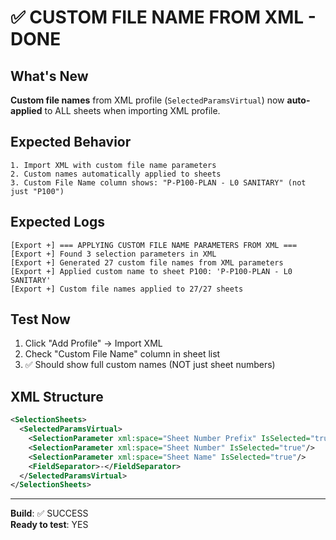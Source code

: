 # ✅ CUSTOM FILE NAME FROM XML - DONE

## What's New
**Custom file names** from XML profile (`SelectedParamsVirtual`) now **auto-applied** to ALL sheets when importing XML profile.

## Expected Behavior
```
1. Import XML with custom file name parameters
2. Custom names automatically applied to sheets
3. Custom File Name column shows: "P-P100-PLAN - L0 SANITARY" (not just "P100")
```

## Expected Logs
```
[Export +] === APPLYING CUSTOM FILE NAME PARAMETERS FROM XML ===
[Export +] Found 3 selection parameters in XML
[Export +] Generated 27 custom file names from XML parameters
[Export +] Applied custom name to sheet P100: 'P-P100-PLAN - L0 SANITARY'
[Export +] Custom file names applied to 27/27 sheets
```

## Test Now
1. Click "Add Profile" → Import XML
2. Check "Custom File Name" column in sheet list
3. ✅ Should show full custom names (NOT just sheet numbers)

## XML Structure
```xml
<SelectionSheets>
  <SelectedParamsVirtual>
    <SelectionParameter xml:space="Sheet Number Prefix" IsSelected="true"/>
    <SelectionParameter xml:space="Sheet Number" IsSelected="true"/>
    <SelectionParameter xml:space="Sheet Name" IsSelected="true"/>
    <FieldSeparator>-</FieldSeparator>
  </SelectedParamsVirtual>
</SelectionSheets>
```

---
**Build**: ✅ SUCCESS  
**Ready to test**: YES
